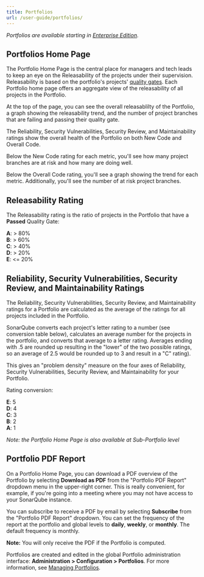 ```yaml
---
title: Portfolios
url: /user-guide/portfolios/
---
```


*Portfolios are available starting in [Enterprise Edition](https://redirect.sonarsource.com/editions/enterprise.html).*

## Portfolios Home Page

The Portfolio Home Page is the central place for managers and tech leads to keep an eye on the Releasability of the projects under their supervision. Releasability is based on the portfolio's projects' [quality gates](/user-guide/quality-gates/). Each Portfolio home page offers an aggregate view of the releasability of all projects in the Portfolio.

At the top of the page, you can  see the overall releasablilty of the Portfolio, a graph showing the releasability trend, and the number of project branches that are failing and passing their quality gate. 

The Reliability, Security Vulnerabilities, Security Review, and Maintainability ratings show the overall health of the Portfolio on both New Code and Overall Code. 

Below the New Code rating for each metric, you'll see how many project branches are at risk and how many are doing well. 

Below the Overall Code rating, you'll see a graph showing the trend for each metric. Additionally, you'll see the number of at risk project branches.

## Releasability Rating

The Releasability rating is the ratio of projects in the Portfolio that have a **Passed** Quality Gate:

**A**: > 80%  
**B**: > 60%  
**C**: > 40%  
**D**: > 20%  
**E**: <= 20%  

## Reliability, Security Vulnerabilities, Security Review, and Maintainability Ratings

The Reliability, Security Vulnerabilities, Security Review, and Maintainability ratings for a Portfolio are calculated as the average of the ratings for all projects included in the Portfolio. 

SonarQube converts each project's letter rating to a number (see conversion table below), calculates an average number for the projects in the portfolio, and converts that average to a letter rating. Averages ending with .5 are rounded up resulting in the "lower" of the two possible ratings, so an average of 2.5 would be rounded up to 3 and result in a "C" rating).

This gives an "problem density" measure on the four axes of Reliability, Security Vulnerabilities, Security Review, and Maintainability for your Portfolio.

Rating conversion:

**E**: 5  
**D**: 4  
**C**: 3  
**B**: 2  
**A**: 1  

*Note: the Portfolio Home Page is also available at Sub-Portfolio level*

## Portfolio PDF Report

On a Portfolio Home Page, you can download a PDF overview of the Portfolio by selecting **Download as PDF** from the "Portfolio PDF Report" dropdown menu in the upper-right corner. This is really convenient, for example, if you're going into a meeting where you may not have access to your SonarQube instance.

You can subscribe to receive a PDF by email by selecting **Subscribe** from the "Portfolio PDF Report" dropdown. You can set the frequency of the report at the portfolio and global levels to **daily**, **weekly**, or **monthly**. The default frequency is monthly.

**Note:** You will only receive the PDF if the Portfolio is computed.

Portfolios are created and edited in the global Portfolio administration interface: **Administration > Configuration > Portfolios**. For more information, see [Managing Portfolios](/project-administration/managing-portfolios/).